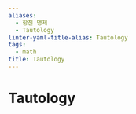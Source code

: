 ```yaml
---
aliases:
  - 항진 명제
  - Tautology
linter-yaml-title-alias: Tautology
tags:
  - math
title: Tautology
---
```


# Tautology
